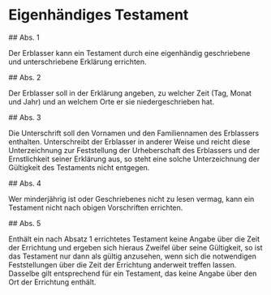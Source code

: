 # Eigenhändiges Testament



\#\# Abs. 1

 Der Erblasser kann ein Testament durch eine eigenhändig geschriebene und unterschriebene Erklärung errichten.

\#\# Abs. 2

 Der Erblasser soll in der Erklärung angeben, zu welcher Zeit (Tag, Monat und Jahr) und an welchem Orte er sie niedergeschrieben hat.

\#\# Abs. 3

 Die Unterschrift soll den Vornamen und den Familiennamen des Erblassers enthalten. Unterschreibt der Erblasser in anderer Weise und reicht diese Unterzeichnung zur Feststellung der Urheberschaft des Erblassers und der Ernstlichkeit seiner Erklärung aus, so steht eine solche Unterzeichnung der Gültigkeit des Testaments nicht entgegen.

\#\# Abs. 4

 Wer minderjährig ist oder Geschriebenes nicht zu lesen vermag, kann ein Testament nicht nach obigen Vorschriften errichten.

\#\# Abs. 5

 Enthält ein nach Absatz 1 errichtetes Testament keine Angabe über die Zeit der Errichtung und ergeben sich hieraus Zweifel über seine Gültigkeit, so ist das Testament nur dann als gültig anzusehen, wenn sich die notwendigen Feststellungen über die Zeit der Errichtung anderweit treffen lassen. Dasselbe gilt entsprechend für ein Testament, das keine Angabe über den Ort der Errichtung enthält. 

